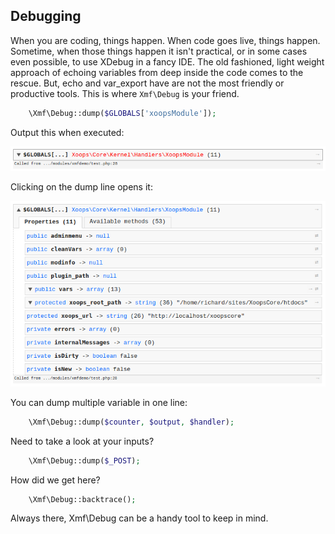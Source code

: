 ## Debugging

When you are coding, things happen. When code goes live, things happen. Sometime, when those things happen
it isn't practical, or in some cases even possible, to use XDebug in a fancy IDE. The old fashioned, light
weight approach of echoing variables from deep inside the code comes to the rescue. But, echo and var_export
have are not the most friendly or productive tools. This is where `Xmf\Debug` is your friend.

```php
    \Xmf\Debug::dump($GLOBALS['xoopsModule']);
```

Output this when executed:

![dump output](../../assets/xmf_debug_dump_1.png)

Clicking on the dump line opens it:

![dump output](../../assets/xmf_debug_dump_2.png)


You can dump multiple variable in one line:

```php
    \Xmf\Debug::dump($counter, $output, $handler);
```

Need to take a look at your inputs?

```php
    \Xmf\Debug::dump($_POST);
```

How did we get here?

```php
    \Xmf\Debug::backtrace();
```

Always there, Xmf\Debug can be a handy tool to keep in mind.
